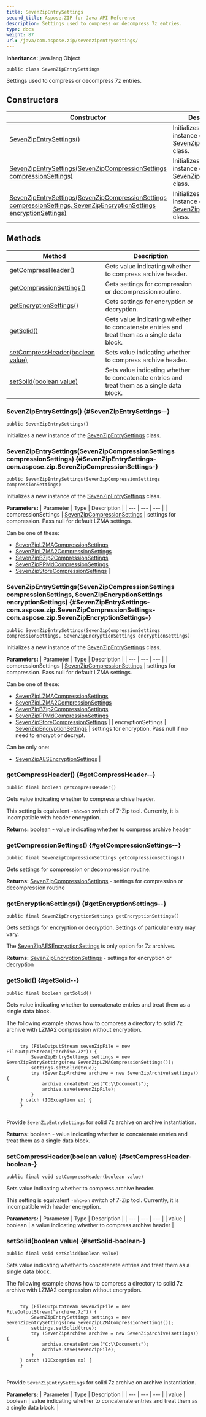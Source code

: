 ```yaml
---
title: SevenZipEntrySettings
second_title: Aspose.ZIP for Java API Reference
description: Settings used to compress or decompress 7z entries.
type: docs
weight: 87
url: /java/com.aspose.zip/sevenzipentrysettings/
---
```


**Inheritance:**
java.lang.Object
```
public class SevenZipEntrySettings
```

Settings used to compress or decompress 7z entries.
## Constructors

| Constructor | Description |
| --- | --- |
| [SevenZipEntrySettings()](#SevenZipEntrySettings--) | Initializes a new instance of the [SevenZipEntrySettings](../../com.aspose.zip/sevenzipentrysettings) class. |
| [SevenZipEntrySettings(SevenZipCompressionSettings compressionSettings)](#SevenZipEntrySettings-com.aspose.zip.SevenZipCompressionSettings-) | Initializes a new instance of the [SevenZipEntrySettings](../../com.aspose.zip/sevenzipentrysettings) class. |
| [SevenZipEntrySettings(SevenZipCompressionSettings compressionSettings, SevenZipEncryptionSettings encryptionSettings)](#SevenZipEntrySettings-com.aspose.zip.SevenZipCompressionSettings-com.aspose.zip.SevenZipEncryptionSettings-) | Initializes a new instance of the [SevenZipEntrySettings](../../com.aspose.zip/sevenzipentrysettings) class. |
## Methods

| Method | Description |
| --- | --- |
| [getCompressHeader()](#getCompressHeader--) | Gets value indicating whether to compress archive header. |
| [getCompressionSettings()](#getCompressionSettings--) | Gets settings for compression or decompression routine. |
| [getEncryptionSettings()](#getEncryptionSettings--) | Gets settings for encryption or decryption. |
| [getSolid()](#getSolid--) | Gets value indicating whether to concatenate entries and treat them as a single data block. |
| [setCompressHeader(boolean value)](#setCompressHeader-boolean-) | Sets value indicating whether to compress archive header. |
| [setSolid(boolean value)](#setSolid-boolean-) | Sets value indicating whether to concatenate entries and treat them as a single data block. |
### SevenZipEntrySettings() {#SevenZipEntrySettings--}
```
public SevenZipEntrySettings()
```


Initializes a new instance of the [SevenZipEntrySettings](../../com.aspose.zip/sevenzipentrysettings) class.

### SevenZipEntrySettings(SevenZipCompressionSettings compressionSettings) {#SevenZipEntrySettings-com.aspose.zip.SevenZipCompressionSettings-}
```
public SevenZipEntrySettings(SevenZipCompressionSettings compressionSettings)
```


Initializes a new instance of the [SevenZipEntrySettings](../../com.aspose.zip/sevenzipentrysettings) class.

**Parameters:**
| Parameter | Type | Description |
| --- | --- | --- |
| compressionSettings | [SevenZipCompressionSettings](../../com.aspose.zip/sevenzipcompressionsettings) | settings for compression. Pass null for default LZMA settings.

Can be one of these:

 *  [SevenZipLZMACompressionSettings](../../com.aspose.zip/sevenziplzmacompressionsettings)
 *  [SevenZipLZMA2CompressionSettings](../../com.aspose.zip/sevenziplzma2compressionsettings)
 *  [SevenZipBZip2CompressionSettings](../../com.aspose.zip/sevenzipbzip2compressionsettings)
 *  [SevenZipPPMdCompressionSettings](../../com.aspose.zip/sevenzipppmdcompressionsettings)
 *  [SevenZipStoreCompressionSettings](../../com.aspose.zip/sevenzipstorecompressionsettings) |

### SevenZipEntrySettings(SevenZipCompressionSettings compressionSettings, SevenZipEncryptionSettings encryptionSettings) {#SevenZipEntrySettings-com.aspose.zip.SevenZipCompressionSettings-com.aspose.zip.SevenZipEncryptionSettings-}
```
public SevenZipEntrySettings(SevenZipCompressionSettings compressionSettings, SevenZipEncryptionSettings encryptionSettings)
```


Initializes a new instance of the [SevenZipEntrySettings](../../com.aspose.zip/sevenzipentrysettings) class.

**Parameters:**
| Parameter | Type | Description |
| --- | --- | --- |
| compressionSettings | [SevenZipCompressionSettings](../../com.aspose.zip/sevenzipcompressionsettings) | settings for compression. Pass null for default LZMA settings.

Can be one of these:

 *  [SevenZipLZMACompressionSettings](../../com.aspose.zip/sevenziplzmacompressionsettings)
 *  [SevenZipLZMA2CompressionSettings](../../com.aspose.zip/sevenziplzma2compressionsettings)
 *  [SevenZipBZip2CompressionSettings](../../com.aspose.zip/sevenzipbzip2compressionsettings)
 *  [SevenZipPPMdCompressionSettings](../../com.aspose.zip/sevenzipppmdcompressionsettings)
 *  [SevenZipStoreCompressionSettings](../../com.aspose.zip/sevenzipstorecompressionsettings) |
| encryptionSettings | [SevenZipEncryptionSettings](../../com.aspose.zip/sevenzipencryptionsettings) | settings for encryption. Pass null if no need to encrypt or decrypt.

Can be only one:

 *  [SevenZipAESEncryptionSettings](../../com.aspose.zip/sevenzipaesencryptionsettings) |

### getCompressHeader() {#getCompressHeader--}
```
public final boolean getCompressHeader()
```


Gets value indicating whether to compress archive header.

This setting is equivalent `-mhc=on` switch of 7-Zip tool. Currently, it is incompatible with header encryption.

**Returns:**
boolean - value indicating whether to compress archive header
### getCompressionSettings() {#getCompressionSettings--}
```
public final SevenZipCompressionSettings getCompressionSettings()
```


Gets settings for compression or decompression routine.

**Returns:**
[SevenZipCompressionSettings](../../com.aspose.zip/sevenzipcompressionsettings) - settings for compression or decompression routine
### getEncryptionSettings() {#getEncryptionSettings--}
```
public final SevenZipEncryptionSettings getEncryptionSettings()
```


Gets settings for encryption or decryption. Settings of particular entry may vary.

The [SevenZipAESEncryptionSettings](../../com.aspose.zip/sevenzipaesencryptionsettings) is only option for 7z archives.

**Returns:**
[SevenZipEncryptionSettings](../../com.aspose.zip/sevenzipencryptionsettings) - settings for encryption or decryption
### getSolid() {#getSolid--}
```
public final boolean getSolid()
```


Gets value indicating whether to concatenate entries and treat them as a single data block.

The following example shows how to compress a directory to solid 7z archive with LZMA2 compression without encryption.

```

     try (FileOutputStream sevenZipFile = new FileOutputStream("archive.7z")) {
         SevenZipEntrySettings settings = new SevenZipEntrySettings(new SevenZipLZMACompressionSettings());
         settings.setSolid(true);
         try (SevenZipArchive archive = new SevenZipArchive(settings)) {
             archive.createEntries("C:\\Documents");
             archive.save(sevenZipFile);
         }
     } catch (IOException ex) {
     }
 
```

Provide `SevenZipEntrySettings` for solid 7z archive on archive instantiation.

**Returns:**
boolean - value indicating whether to concatenate entries and treat them as a single data block.
### setCompressHeader(boolean value) {#setCompressHeader-boolean-}
```
public final void setCompressHeader(boolean value)
```


Sets value indicating whether to compress archive header.

This setting is equivalent `-mhc=on` switch of 7-Zip tool. Currently, it is incompatible with header encryption.

**Parameters:**
| Parameter | Type | Description |
| --- | --- | --- |
| value | boolean | a value indicating whether to compress archive header |

### setSolid(boolean value) {#setSolid-boolean-}
```
public final void setSolid(boolean value)
```


Sets value indicating whether to concatenate entries and treat them as a single data block.

The following example shows how to compress a directory to solid 7z archive with LZMA2 compression without encryption.

```

     try (FileOutputStream sevenZipFile = new FileOutputStream("archive.7z")) {
         SevenZipEntrySettings settings = new SevenZipEntrySettings(new SevenZipLZMACompressionSettings());
         settings.setSolid(true);
         try (SevenZipArchive archive = new SevenZipArchive(settings)) {
             archive.createEntries("C:\\Documents");
             archive.save(sevenZipFile);
         }
     } catch (IOException ex) {
     }
 
```

Provide `SevenZipEntrySettings` for solid 7z archive on archive instantiation.

**Parameters:**
| Parameter | Type | Description |
| --- | --- | --- |
| value | boolean | value indicating whether to concatenate entries and treat them as a single data block. |

